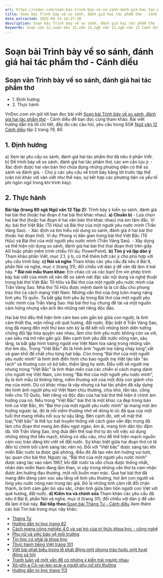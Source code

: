 ```yaml
---
url: https://vndoc.com/soan-bai-trinh-bay-ve-so-sanh-danh-gia-hai-tac-pham-tho-canh-dieu-331362
title: Soạn bài Trình bày về so sánh, đánh giá hai tác phẩm thơ - Cánh diều - VnDoc.com
date_extracted: 2025-04-14 14:27:30
description: Soạn bài Trình bày về so sánh, đánh giá hai tác phẩm thơ - Cánh diều được VnDoc.com sưu tầm và xin gửi tới bạn đọc cùng tham khảo để có thêm tài liệu học Ngữ văn 12 nhé.
keywords: Soạn văn 12,soạn bài 12,văn 12,ngữ văn 12,ngữ văn 12 Cánh diều,soạn ngữ văn 12,giải ngữ văn 12,soạn văn 12 Cánh diều,soạn văn 12 Cánh diều ngắn nhất,soạn bài 12 cánh diều,soạn văn 12 tập 2 trang 79 Cánh diều,Soạn bài Trình bày về so sánh đánh giá hai tác phẩm thơ Cánh diều,Soạn bài Trình bày về so sánh đánh giá hai tác phẩm thơ,Soạn văn Trình bày về so sánh đánh giá hai tác phẩm thơ,Trình bày về so sánh đánh giá hai tác phẩm thơ,soạn văn 12 tập 2 trang 80,soạn văn 12 tập 2 trang 79
---
```


# Soạn bài Trình bày về so sánh, đánh giá hai tác phẩm thơ - Cánh diều
## Soạn văn Trình bày về so sánh, đánh giá hai tác phẩm thơ
  * 1\. Định hướng
  * 2\. Thực hành

VnDoc.com xin gửi tới bạn đọc bài viết [Soạn bài Trình bày về so sánh, đánh giá hai tác phẩm thơ](<https://vndoc.com/soan-bai-trinh-bay-ve-so-sanh-danh-gia-hai-tac-pham-tho-canh-dieu-331362>) \- Cánh diều để bạn đọc cùng tham khảo. Bài viết hướng dẫn trả lời chi tiết, đầy đủ các câu hỏi, yêu cầu trong SGK [Ngữ văn 12 Cánh diều](<https://vndoc.com/soan-van-12-canh-dieu>) tập 2 trang 79, 80.
## 1\. Định hướng
a\) Xem lại yêu cầu so sánh, đánh giá hai tác phẩm thơ đã nêu ở phần Viết.
b\) Để trình bày về so sánh, đánh giá hai tác phẩm thơ, các em cần lưu ý:
\- Xác định được hai văn bản thơ chứa đựng những phương diện có thể so sánh và đánh giá.
\- Chú ý các yêu cầu về trình bày bằng lời trước tập thể \(văn nói khác với văn viết như thế nào; sự kết hợp các phương tiện và yếu tố phi ngôn ngữ trong khi trình bày\).
## 2\. Thực hành
**Bài tập \(trang 80 sgk Ngữ văn 12 Tập 2\):** Trình bày ý kiến so sánh, đánh giá hai bài thơ \(hoặc hai đoạn ở hai bài thơ khác nhau\).
**a\) Chuẩn bị**
\- Lựa chọn hai bài thơ \(hoặc hai đoạn ở hai văn bản thơ khác nhau\) mà em tâm đắc. Ví dụ: bài thơ Việt Bắc \(Tố Hữu\) và Bài thơ của một người yêu nước mình \(Trần Vàng Sao\).
\- Xác định và tìm hiểu nội dung so sánh, đánh giá ở hai bài thơ \(hoặc hai đoạn thơ\). Ví dụ: Phong vị dân gian trong bài thơ Việt Bắc \(Tố Hữu\) và Bài thơ của một người yêu nước mình \(Trần Vàng Sao\).
\- Xây dựng và thể hiện nội dung so sánh, đánh giá hai bài thơ \(hai đoạn thơ\) trên giấy A0 hoặc phần mềm trình chiếu \(Ví dụ: PowerPoint\).
**b\) Tìm ý và lập dàn ý**
Tham khảo phần Viết, mục 2.1, ý b, có thể thêm bớt các ý cho phù hợp với yêu cầu trình bày.
**c\) Nói và nghe**
Tham khảo các yêu cầu đã nêu ở Bài 6, phần Nói và nghe, mục c \(trang 31\); đối chiếu với dàn ý đề văn đã làm ở bài này.
**\* Bài nói mẫu tham khảo:**
Em chào cô và các bạn\! Em xin phép trình bày bài viết của mình về vấn đề so sánh nét đặc sắc nội dung và nghệ thuật trong bài thơ Việt Bắc Tố Hữu và Bài thơ của một người yêu nước mình của Trần Vàng Sao.
Nhà thơ Tố Hữu được mệnh danh là lá cờ đầu cho phong trào thơ ca cách mạng Việt Nam. Những vần thơ của ông luôn mang nặng tình yêu Tổ quốc. Ta bắt gặp tình yêu ấy trong Bài thơ của một người yêu nước mình của Trần Vàng Sao. Hai bài thơ tuy chung đề tài và một nguồn cảm hứng nhưng vẫn ánh lên những nét riêng độc đáo.

Hai bài thơ đều thể hiện tình cảm keo sơn gắn bó giữa con người, là tình cảm thiết tha, mặn nồng với quê hương, đất nước. Đặc biệt ở Trần Vàng Sao, ông đã mang đến một thứ keo sơn kỳ lạ để kết nối những bình diện tưởng chừng đối lập hòa quyện vào nhau, làm cho tình yêu nước không còn xa vời, cao siêu mà trở nên gần gũi.
Bên cạnh tình yêu đất nước nồng nàn, sâu lắng, ta bắt gặp hình tượng người mẹ Việt Nam tỏa sáng trong những vần thơ êm dịu. Trong “Việt Bắc” đó là hình ảnh “người mẹ nắng cháy lưng”,vất vả gian khổ để chắt chiu từng hạt bắp. Còn trong “Bài thơ của một người yêu nước mình” là hình ảnh điển hình cho bao người mẹ Việt tảo tần “áo rách” và thương con vô bờ bến, thầm lặng hy sinh. Đều viết về người mẹ nhưng trong “Việt Bắc” là tình thân mến của các chiến sĩ cách mạng dành cho người mẹ Việt Nam, còn trong “Bài thơ của một người yêu nước mình”, ấy là tình mẫu tử thiêng liêng, niềm thương xót của một đứa con giành cho mẹ của mình. Dù có khác nhau là vậy nhưng cả hai tác phẩm đã xây dựng lên hình ảnh người phụ nữ Việt Nam chịu thương, chịu khó, tần tảo, cống hiến cho Tổ Quốc.
Nét riêng và độc đáo của hai bài thơ thể hiện ở chính âm hưởng của nó. Nếu trong “Việt Bắc” bài thơ là một khúc ca đẹp trong bản tình ca Việt Bắc, thì “Bài thơ của một người yêu nước mình” lại mang một âm hưởng ngược lại, đó là nỗi niềm thương nhớ về dòng kí ức đã qua của một tuổi thơ mang nhiều nỗi suy tư sâu lắng. Bên cạnh đó, xét về mặt thể loại,“Việt bắc” là thể lục bát truyền thống với cách gieo vần đặc trưng đã làm cho đoạn thơ mang âm điệu ngọt ngào, êm ái, mang tính dân tộc đậm đà. Với Trần Vàng Sao, ông đưa đến thể loại thơ tự do với việc sử dụng những dòng thơ liền mạch, không có dấu câu, như để thể hiện mạch nguồn cảm xúc trào dâng khi viết về đất nước.
Sự khác biệt giữa hai đoạn thơ có lẽ đến từ chính bối cảnh sáng tác nên nó. Đối với “Việt bắc” được sáng tác khi miền Bắc nước ta được giải phóng, điều đó đã tạo nên âm hưởng vui tươi, lạc quan cho bài thơ. Ngược lại, “Bài thơ của một người yêu nước mình” được sáng tác vào năm 1967, khi đất nước ta vẫn chưa được thống nhất, nhân dân miền Nam đang lầm than, vì vậy trong những vần thơ ta cảm nhận được âm hưởng đau thương, một nỗi buồn man mác.
Qua hai bài thơ đã mang đến dòng cảm xúc sâu lắng về tình yêu thương, hơi ấm con người và lòng yêu nước nồng nàn trong tác giả. Đó là những tình cảm rất đỗi chân thành, là tình cảm gắn bó sâu sắc, chân tình giữa tâm hồn người con Việt với quê hương, đất nước.
**d\) Kiểm tra và chỉnh sửa**
Tham khảo các yêu cầu đã nêu ở Bài 6, phần Nói và nghe, mục d \(trang 31\); đối chiếu với dàn ý đề văn đã làm ở bài này.
**Bài tiếp theo:**[Soạn bài Tháng Tư - Cánh diều](<https://vndoc.com/soan-bai-thang-tu-canh-dieu-331369>)
Xem thêm các bài Tìm bài trong mục này khác:
  * [Tháng Tư](</soan-bai-thang-tu-canh-dieu-331369>)
  * [Hướng dẫn tự học trang 82](</soan-bai-huong-dan-tu-hoc-trang-82-canh-dieu-331371>)
  * [Cách mạng công nghiệp 4.0 và vai trò của trí thức khoa học - công nghệ](</soan-bai-cach-mang-cong-nghiep-4-0-va-vai-tro-cua-tri-thuc-khoa-hoc-cong-nghe-canh-dieu-331422>)
  * [Phụ nữ và việc bảo vệ môi trường](</soan-bai-phu-nu-va-viec-bao-ve-moi-truong-canh-dieu-331424>)
  * [Tin học có phải là khoa học](</soan-bai-tin-hoc-co-phai-la-khoa-hoc-canh-dieu-331426>)
  * [Thực hành tiếng Việt trang 101](</soan-bai-thuc-hanh-tieng-viet-trang-101-canh-dieu-331427>)
  * [Viết bài phát biểu trong lễ phát động một phong trào hoặc một hoạt động xã hội](</soan-bai-viet-bai-phat-bieu-trong-le-phat-dong-mot-phong-trao-hoac-mot-hoat-dong-xa-hoi-canh-dieu-331430>)
  * [Tranh luận về một vấn đề có những ý kiến trái ngược nhau](</soan-bai-tranh-luan-ve-mot-van-de-co-nhung-y-kien-trai-nguoc-nhau-lop-12-tap-2-canh-dieu-331432>)
  * [Xô-phi-a Cô-va-lep-xcai-a người phụ nữ phi thường](</soan-bai-xo-phi-a-co-va-lep-xcai-a-nguoi-phu-nu-phi-thuong-canh-dieu-331436>)
  * [Hướng dẫn tự học trang 113](</soan-bai-huong-dan-tu-hoc-trang-113-canh-dieu-331438>)

